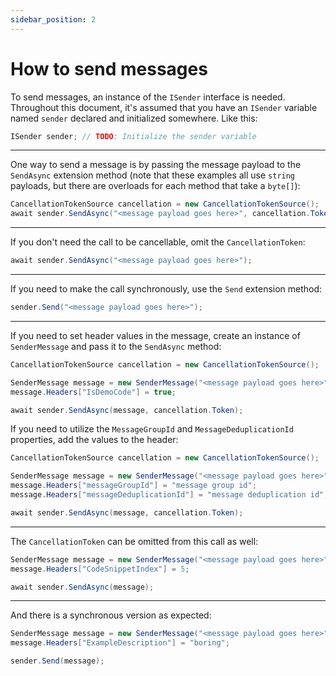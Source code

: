 ```yaml
---
sidebar_position: 2
---
```


# How to send messages

To send messages, an instance of the `ISender` interface is needed. Throughout this document, it's assumed that you have an `ISender` variable named `sender` declared and initialized somewhere. Like this:

```csharp
ISender sender; // TODO: Initialize the sender variable
```

---

One way to send a message is by passing the message payload to the `SendAsync` extension method (note that these examples all use `string` payloads, but there are overloads for each method that take a `byte[]`):

```csharp
CancellationTokenSource cancellation = new CancellationTokenSource();
await sender.SendAsync("<message payload goes here>", cancellation.Token);
```

---

If you don't need the call to be cancellable, omit the `CancellationToken`:

```csharp
await sender.SendAsync("<message payload goes here>");
```

---

If you need to make the call synchronously, use the `Send` extension method:

```csharp
sender.Send("<message payload goes here>");
```

---

If you need to set header values in the message, create an instance of `SenderMessage` and pass it to the `SendAsync` method:

```csharp
CancellationTokenSource cancellation = new CancellationTokenSource();

SenderMessage message = new SenderMessage("<message payload goes here>");
message.Headers["IsDemoCode"] = true;

await sender.SendAsync(message, cancellation.Token);
```

If you need to utilize the `MessageGroupId` and `MessageDeduplicationId` properties, add the values to the header:

```csharp
CancellationTokenSource cancellation = new CancellationTokenSource();

SenderMessage message = new SenderMessage("<message payload goes here>");
message.Headers["messageGroupId"] = "message group id";
message.Headers["messageDeduplicationId"] = "message deduplication id";

await sender.SendAsync(message, cancellation.Token);
```

---

The `CancellationToken` can be omitted from this call as well:

```csharp
SenderMessage message = new SenderMessage("<message payload goes here>");
message.Headers["CodeSnippetIndex"] = 5;

await sender.SendAsync(message);
```

---

And there is a synchronous version as expected:

```csharp
SenderMessage message = new SenderMessage("<message payload goes here>");
message.Headers["ExampleDescription"] = "boring";

sender.Send(message);
```
